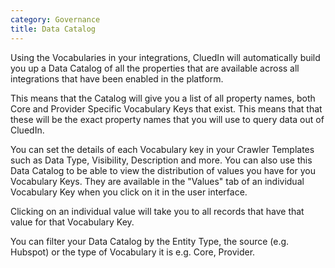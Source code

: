 ```yaml
---
category: Governance
title: Data Catalog
---
```


Using the Vocabularies in your integrations, CluedIn will automatically build you up a Data Catalog of all the properties that are available across all integrations that have been enabled in the platform. 

This means that the Catalog will give you a list of all property names, both Core and Provider Specific Vocabulary Keys that exist. This means that that these will be the exact property names that you will use to query data out of CluedIn. 

You can set the details of each Vocabulary key in your Crawler Templates such as Data Type, Visibility, Description and more. You can also use this Data Catalog to be able to view the distribution of values you have for you Vocabulary Keys. They are available in the "Values" tab of an individual Vocabulary Key when you click on it in the user interface. 

Clicking on an individual value will take you to all records that have that value for that Vocabulary Key. 

You can filter your Data Catalog by the Entity Type, the source (e.g. Hubspot) or the type of Vocabulary it is e.g. Core, Provider.